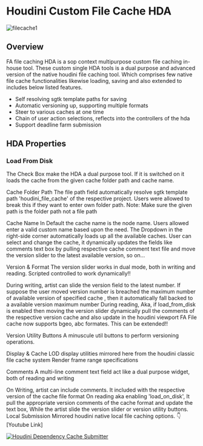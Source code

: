 # Houdini Custom File Cache HDA

![filecache1](https://github.com/chandruvfx/Houdini_Custom_File_Cache/assets/45536998/5874d1fd-8879-4df0-acaf-7cccdb52eaa4)

## Overview

FA file caching HDA is a sop context multipurpose custom file caching in-house tool. These custom single HDA tools is a dual purpose and advanced version of the native houdini file caching tool. Which comprises few native file cache functionalities likewise loading, saving and also extended to includes below listed features.

- Self resolving sgtk template paths for saving
- Automatic versioning up, supporting multiple formats
- Steer to various caches at one time
- Chain of user action selections, reflects into the controllers of the hda
- Support deadline farm submission

## HDA Properties
### Load From Disk
 The Check Box make the HDA a dual purpose tool. If it is switched on it loads the cache from the given cache folder path and cache name.

Cache Folder Path
 The file path field automatically resolve sgtk template path 'houdini_file_cache' of the respective project. Users were allowed to break this if they want to enter own folder path. Note: Make sure the given path is the folder path not a file path

Cache Name
 In Default the cache name is the node name. Users allowed enter a valid custom name based upon the need. The Dropdown in the right-side corner automatically loads up all the available caches. User can select and change the cache, it dynamically updates the fields like comments text box by pulling respective cache comment text file and move the version slider to the latest available version, so on…

Version & Format
 The version slider works in dual mode, both in writing and reading. Scripted controlled to work dynamically!!

During writing, artist can slide the version field to the latest number. If suppose the user moved version number is breached the maximum number of available version of specified cache , then it automatically fall backed to a available version maximum number
During reading, Aka, if load_from_disk is enabled then moving the version slider dynamically pull the comments of the respective version cache and also update in the houdini viewport
FA File cache now supports bgeo, abc formates. This can be extended!!

Version Utility Buttons
 A minuscule util buttons to perform versioning operations.

Display & Cache
 LOD display utilities mirrored here from the houdini classic file cache system  Render frame range specifications

Comments
 A multi-line comment text field act like a dual purpose widget, both of reading and writing

On Writing, artist can include comments. It included with the respective version of the cache file format
On reading aka enabling 'load_on_disk', It pull the appropriate version comments of the cache format and update the text box, While the artist slide the version slider or version utility buttons.
Local Submission
 Mirrored houdini native local file caching options.
:point_down: [Youtube Link]
 
[![Houdini Dependency Cache Submitter](https://img.youtube.com/vi/SPw6o7h5O-M/0.jpg)](https://youtu.be/SPw6o7h5O-M)
